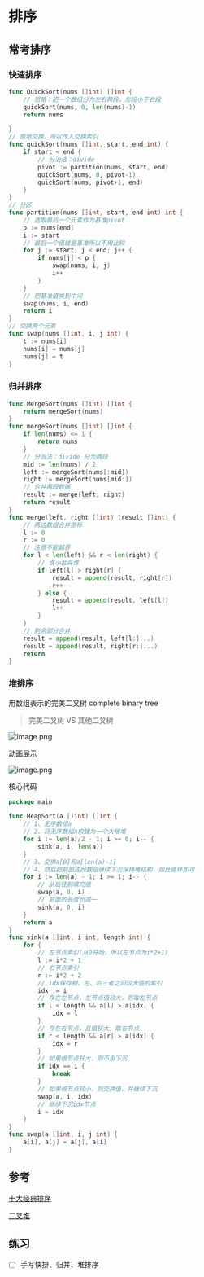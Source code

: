 # 排序

## 常考排序

### 快速排序

```go
func QuickSort(nums []int) []int {
    // 思路：把一个数组分为左右两段，左段小于右段
    quickSort(nums, 0, len(nums)-1)
    return nums

}
// 原地交换，所以传入交换索引
func quickSort(nums []int, start, end int) {
    if start < end {
        // 分治法：divide
        pivot := partition(nums, start, end)
        quickSort(nums, 0, pivot-1)
        quickSort(nums, pivot+1, end)
    }
}
// 分区
func partition(nums []int, start, end int) int {
    // 选取最后一个元素作为基准pivot
    p := nums[end]
    i := start
    // 最后一个值就是基准所以不用比较
    for j := start; j < end; j++ {
        if nums[j] < p {
            swap(nums, i, j)
            i++
        }
    }
    // 把基准值换到中间
    swap(nums, i, end)
    return i
}
// 交换两个元素
func swap(nums []int, i, j int) {
    t := nums[i]
    nums[i] = nums[j]
    nums[j] = t
}
```

### 归并排序

```go
func MergeSort(nums []int) []int {
    return mergeSort(nums)
}
func mergeSort(nums []int) []int {
    if len(nums) <= 1 {
        return nums
    }
    // 分治法：divide 分为两段
    mid := len(nums) / 2
    left := mergeSort(nums[:mid])
    right := mergeSort(nums[mid:])
    // 合并两段数据
    result := merge(left, right)
    return result
}
func merge(left, right []int) (result []int) {
    // 两边数组合并游标
    l := 0
    r := 0
    // 注意不能越界
    for l < len(left) && r < len(right) {
        // 谁小合并谁
        if left[l] > right[r] {
            result = append(result, right[r])
            r++
        } else {
            result = append(result, left[l])
            l++
        }
    }
    // 剩余部分合并
    result = append(result, left[l:]...)
    result = append(result, right[r:]...)
    return
}
```

### 堆排序

用数组表示的完美二叉树 complete binary tree

> 完美二叉树 VS 其他二叉树

![image.png](https://img.fuiboom.com/img/tree_type.png)

[动画展示](https://www.bilibili.com/video/av18980178/)

![image.png](https://img.fuiboom.com/img/heap.png)

核心代码

```go
package main

func HeapSort(a []int) []int {
    // 1、无序数组a
	// 2、将无序数组a构建为一个大根堆
	for i := len(a)/2 - 1; i >= 0; i-- {
		sink(a, i, len(a))
	}
	// 3、交换a[0]和a[len(a)-1]
	// 4、然后把前面这段数组继续下沉保持堆结构，如此循环即可
	for i := len(a) - 1; i >= 1; i-- {
		// 从后往前填充值
		swap(a, 0, i)
		// 前面的长度也减一
		sink(a, 0, i)
	}
	return a
}
func sink(a []int, i int, length int) {
	for {
		// 左节点索引(从0开始，所以左节点为i*2+1)
		l := i*2 + 1
		// 右节点索引
		r := i*2 + 2
		// idx保存根、左、右三者之间较大值的索引
		idx := i
		// 存在左节点，左节点值较大，则取左节点
		if l < length && a[l] > a[idx] {
			idx = l
		}
		// 存在右节点，且值较大，取右节点
		if r < length && a[r] > a[idx] {
			idx = r
		}
		// 如果根节点较大，则不用下沉
		if idx == i {
			break
		}
		// 如果根节点较小，则交换值，并继续下沉
		swap(a, i, idx)
		// 继续下沉idx节点
		i = idx
	}
}
func swap(a []int, i, j int) {
	a[i], a[j] = a[j], a[i]
}

```

## 参考

[十大经典排序](https://www.cnblogs.com/onepixel/p/7674659.html)

[二叉堆](https://labuladong.gitbook.io/algo/shu-ju-jie-gou-xi-lie/er-cha-dui-xiang-jie-shi-xian-you-xian-ji-dui-lie)

## 练习

- [ ] 手写快排、归并、堆排序
